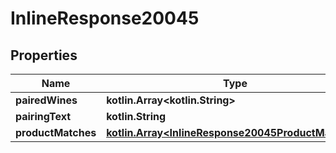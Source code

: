 
# InlineResponse20045

## Properties
Name | Type | Description | Notes
------------ | ------------- | ------------- | -------------
**pairedWines** | **kotlin.Array&lt;kotlin.String&gt;** |  | 
**pairingText** | **kotlin.String** |  | 
**productMatches** | [**kotlin.Array&lt;InlineResponse20045ProductMatches&gt;**](InlineResponse20045ProductMatches.md) |  | 



